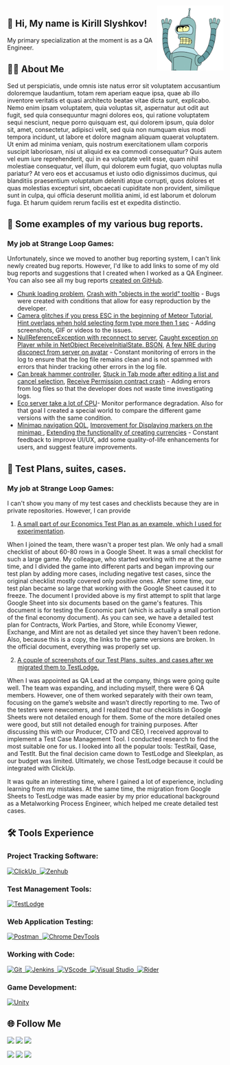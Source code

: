 <img src="https://github.com/SlayksWood/SlayksWood/blob/main/assets/Bender_noback.png" width="155" align="right">

## :wave: Hi, My name is Kirill Slyshkov! 

My primary specialization at the moment is as a QA Engineer.

## :man_technologist: About Me
Sed ut perspiciatis, unde omnis iste natus error sit voluptatem accusantium doloremque laudantium, totam rem aperiam eaque ipsa, quae ab illo inventore veritatis et quasi architecto beatae vitae dicta sunt, explicabo. Nemo enim ipsam voluptatem, quia voluptas sit, aspernatur aut odit aut fugit, sed quia consequuntur magni dolores eos, qui ratione voluptatem sequi nesciunt, neque porro quisquam est, qui dolorem ipsum, quia dolor sit, amet, consectetur, adipisci velit, sed quia non numquam eius modi tempora incidunt, ut labore et dolore magnam aliquam quaerat voluptatem. Ut enim ad minima veniam, quis nostrum exercitationem ullam corporis suscipit laboriosam, nisi ut aliquid ex ea commodi consequatur? Quis autem vel eum iure reprehenderit, qui in ea voluptate velit esse, quam nihil molestiae consequatur, vel illum, qui dolorem eum fugiat, quo voluptas nulla pariatur? At vero eos et accusamus et iusto odio dignissimos ducimus, qui blanditiis praesentium voluptatum deleniti atque corrupti, quos dolores et quas molestias excepturi sint, obcaecati cupiditate non provident, similique sunt in culpa, qui officia deserunt mollitia animi, id est laborum et dolorum fuga. Et harum quidem rerum facilis est et expedita distinctio.

## :bug: Some examples of my various bug reports.
### My job at Strange Loop Games:

Unfortunately, since we moved to another bug reporting system, I can't link newly created bug reports. However, I'd like to add links to some of my old bug reports and suggestions that I created when I worked as a QA Engineer. You can also see all my bug reports [created on GitHub](https://github.com/StrangeLoopGames/EcoIssues/issues/created_by/SlayksWood).

- [Chunk loading problem](https://github.com/StrangeLoopGames/EcoIssues/issues/22390), [Crash with "objects in the world" tooltip](https://github.com/StrangeLoopGames/EcoIssues/issues/22233) - Bugs were created with conditions that allow for easy reproduction by the developer.
- [Camera glitches if you press ESC in the beginning of Meteor Tutorial](https://github.com/StrangeLoopGames/EcoIssues/issues/21865), [Hint overlaps when hold selecting form type more then 1 sec](https://github.com/StrangeLoopGames/EcoIssues/issues/21860) - Adding screenshots, GIF or videos to the issues.
- [NullReferenceException with reconnect to server](https://github.com/StrangeLoopGames/EcoIssues/issues/22228), [Caught exception on Player while in NetObject ReceiveInitialState. BSON](https://github.com/StrangeLoopGames/EcoIssues/issues/22227), [A few NRE during disconect from server on avatar](https://github.com/StrangeLoopGames/EcoIssues/issues/21967) - Constant monitoring of errors in the log to ensure that the log file remains clean and is not spammed with errors that hinder tracking other errors in the log file.
- [Can break hammer controller](https://github.com/StrangeLoopGames/EcoIssues/issues/22255), [Stuck in Tab mode after editing a list and cancel selection](https://github.com/StrangeLoopGames/EcoIssues/issues/20566), [Receive Permission contract crash](https://github.com/StrangeLoopGames/EcoIssues/issues/19977) - Adding errors from log files so that the developer does not waste time investigating logs.
- [Eco server take a lot of CPU](https://github.com/StrangeLoopGames/EcoIssues/issues/22314)- Monitor performance degradation. Also for that goal I created a special world to compare the different game versions with the same condition.
- [Minimap navigation QOL](https://github.com/StrangeLoopGames/EcoIssues/issues/20507), [Improvement for Displaying markers on the minimap ](https://github.com/StrangeLoopGames/EcoIssues/issues/20058), [Extending the functionality of creating currencies](https://github.com/StrangeLoopGames/EcoSuggestions/issues/874) - Constant feedback to improve UI/UX, add some quality-of-life enhancements for users, and suggest feature improvements.

## :notebook_with_decorative_cover: Test Plans, suites, cases.
### My job at Strange Loop Games:

I can't show you many of my test cases and checklists because they are in private repositories. However, I can provide
1. [A small part of our Economics Test Plan as an example, which I used for experimentation](https://docs.google.com/spreadsheets/d/1sRE2hZ3cfN8LnyIdNWyqO7HQ-uH18adAcLPKiSak0Y0/edit?usp=sharing). 

When I joined the team, there wasn't a proper test plan. We only had a small checklist of about 60-80 rows in a Google Sheet. It was a small checklist for such a large game. My colleague, who started working with me at the same time, and I divided the game into different parts and began improving our test plan by adding more cases, including negative test cases, since the original checklist mostly covered only positive ones. After some time, our test plan became so large that working with the Google Sheet caused it to freeze. The document I provided above is my first attempt to split that large Google Sheet into six documents based on the game's features. This document is for testing the Economic part (which is actually a small portion of the final economy document). As you can see, we have a detailed test plan for Contracts, Work Parties, and Store, while Economy Viewer, Exchange, and Mint are not as detailed yet since they haven't been redone. Also, because this is a copy, the links to the game versions are broken. In the official document, everything was properly set up.

2. [A couple of screenshots of our Test Plans, suites, and cases after we migrated them to TestLodge.](linkhere)

When I was appointed as QA Lead at the company, things were going quite well. The team was expanding, and including myself, there were 6 QA members. However, one of them worked separately with their own team, focusing on the game’s website and wasn’t directly reporting to me. Two of the testers were newcomers, and I realized that our checklists in Google Sheets were not detailed enough for them. Some of the more detailed ones were good, but still not detailed enough for training purposes. After discussing this with our Producer, CTO and CEO, I received approval to implement a Test Case Management Tool. I conducted research to find the most suitable one for us. I looked into all the popular tools: TestRail, Qase, and TestIt. But the final decision came down to TestLodge and Sleekplan, as our budget was limited. Ultimately, we chose TestLodge because it could be integrated with ClickUp.

It was quite an interesting time, where I gained a lot of experience, including learning from my mistakes. At the same time, the migration from Google Sheets to TestLodge was made easier by my prior educational background as a Metalworking Process Engineer, which helped me create detailed test cases.

## :hammer_and_wrench: Tools Experience
### Project Tracking Software:
<div>
    <a href="https://clickup.com/teams/software" >
        <img src="https://app-cdn.clickup.com/clickup-symbol_color.6c3fc778987344003164b4b4c9826eb8.svg" title="ClickUp" alt="ClickUp" height="40"/>&nbsp
    </a>
    <a href="https://www.zenhub.com/extension">
    <img src="https://app.zenhub.com/dist/images/zenhub-logo-icon.533659dc14e092e17bd2.svg" title="Zenhub" alt="Zenhub" height="40"/>
    </a>
</div>

### Test Management Tools:
<div>
    <a href="https://www.testlodge.com/">
        <img src="https://www.svgrepo.com/show/354448/testlodge.svg" title="TestLodge" alt="TestLodge" height="40"/>
    </a>
</div>

### Web Application Testing: 
<div>
    <a href="https://www.postman.com/">
        <img src="https://seeklogo.com/images/P/postman-logo-0087CA0D15-seeklogo.com.png" title="Postman" alt="Postman" height="40"/>&nbsp
    </a>
    <a href="https://developer.chrome.com/docs/devtools">
    <img src="https://d33wubrfki0l68.cloudfront.net/38b5c953a4667366685d55db55d057c86db1fc54/a0fdc/static/acae6b24d940347661ca901ea07f47c1/chrome-dev-logo-icon.png" title="Chrome DevTools" alt="Chrome DevTools" height="40"/>
    </a>
</div>

### Working with Code:
<div>
    <a href="https://git-scm.com/">
        <img src="https://cdn.jsdelivr.net/gh/devicons/devicon/icons/git/git-original.svg" title="Git" alt="Git" height="40"/>&nbsp
    </a>
    <a href="https://www.jenkins.io/">
    <img src="https://contributors.jenkins.io/jenkins.png" title="Jenkins" alt="Jenkins" height="40"/>&nbsp
    </a>
    <a href="https://code.visualstudio.com/">
    <img src="https://cdn.jsdelivr.net/gh/devicons/devicon/icons/vscode/vscode-original.svg" title="VScode" alt="VScode" height="40"/>&nbsp
    </a>
    <a href="https://visualstudio.microsoft.com/vs/">
    <img src="https://visualstudio.microsoft.com/wp-content/uploads/2022/11/vs-icon.svg" title="Visual Studio" alt="Visual Studio" height="40"/>&nbsp
    </a>
    <a href="https://www.jetbrains.com/rider/">
    <img src="https://upload.wikimedia.org/wikipedia/commons/thumb/6/6e/JetBrains_Rider_Icon.svg/512px-JetBrains_Rider_Icon.svg.png" title="Rider" alt="Rider" height="40"/>
    </a>
</div>

### Game Development:
<div>
    <a href="https://unity.com/">
        <img src="https://www.svgrepo.com/show/342325/unity.svg" title="Unity" alt="Unity" height="40"/>
    </a>
</div>

## :globe_with_meridians: Follow Me 
<a href="https://t.me/SlayksWood" target="_blank" rel="noopener noreferrer"><img src="https://img.shields.io/badge/Telegram-Slaykswood-purple?logo=telegram&logoColor=25a3e2&color=25a3e2&style=flat-square" /></a>
<a href="mailto:kirill.slyshkov@gmail.com" target="_blank" rel="noopener noreferrer"><img src="https://img.shields.io/badge/Gmail-kirill.slyshkov@gmail.com-purple?logo=Gmail&logoColor=red&color=red&style=flat-square" /></a>
<a href="https://www.linkedin.com/in/kirill-slyshkov/" target="_blank" rel="noopener noreferrer"><img src="https://img.shields.io/badge/LinkedIn-Kirill%20Slyshkov-purple?logo=linkedin&logoColor=blue&color=blue&style=flat-square" /></a>

<a href="https://steamcommunity.com/id/slayks/" target="_blank" rel="noopener noreferrer"><img src="https://img.shields.io/badge/Steam-Slayks-purple?logo=steam&logoColor=black&color=black&style=flat-square" /></a>
<a href="https://discordapp.com/users/233925988763959296/" target="_blank" rel="noopener noreferrer"><img src="https://img.shields.io/badge/Discrod-Slaykswood-gray?labelColor=7087e4&logo=discord&logoColor=white&&style=flat-square" /></a>
<a href="https://twitch.tv/slayks" target="_blank" rel="noopener noreferrer"><img src="https://img.shields.io/badge/Twitch-Slayks-purple?labelColor=6441a5&logo=twitch&logoColor=white&&style=flat-square" /></a>
